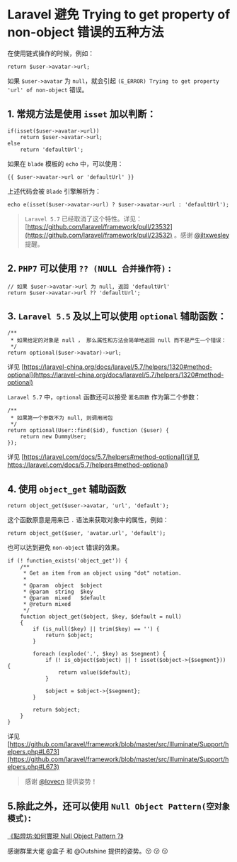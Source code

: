 # Laravel 避免 Trying to get property of non-object 错误的五种方法

在使用链式操作的时候，例如：

```
return $user->avatar->url;
```

如果 `$user->avatar` 为 `null`，就会引起 `(E_ERROR)
Trying to get property 'url' of non-object` 错误。

## 1. 常规方法是使用 `isset` 加以判断：
```
if(isset($user->avatar->url))
    return $user->avatar->url;
else
    return 'defaultUrl';
```

如果在 `blade` 模板的 `echo` 中，可以使用：

```
{{ $user->avatar->url or 'defaultUrl' }}
```

上述代码会被 `Blade` 引擎解析为：

```
echo e(isset($user->avatar->url) ? $user->avatar->url : 'defaultUrl');
```

>  `Laravel 5.7` 已经取消了这个特性。详见：[https://github.com/laravel/framework/pull/23532](https://github.com/laravel/framework/pull/23532) 。感谢 [@jltxwesley](https://laravel-china.org/users/28596) 提醒。

## 2. `PHP7` 可以使用 `?? (NULL 合并操作符)` :
```
// 如果 $user->avatar->url 为 null, 返回 'defaultUrl'
return $user->avatar->url ?? 'defaultUrl';
```

## 3. `Laravel 5.5` 及以上可以使用 `optional` 辅助函数：
```
/**
 * 如果给定的对象是 null ， 那么属性和方法会简单地返回 null 而不是产生一个错误：
 */
return optional($user->avatar)->url;
```

详见 [https://laravel-china.org/docs/laravel/5.7/helpers/1320#method-optional](https://laravel-china.org/docs/laravel/5.7/helpers/1320#method-optional)

`Laravel 5.7` 中，`optional` 函数还可以接受 `匿名函数` 作为第二个参数：
```
/**
 * 如果第一个参数不为 null, 则调用闭包
 */
return optional(User::find($id), function ($user) {
    return new DummyUser;
});
```

详见 [https://laravel.com/docs/5.7/helpers#method-optional](详见 https://laravel.com/docs/5.7/helpers#method-optional)

## 4. 使用 `object_get` 辅助函数
```
return object_get($user->avatar, 'url', 'default');
```

这个函数原意是用来已 `.` 语法来获取对象中的属性，例如：
```
return object_get($user, 'avatar.url', 'default');
```

也可以达到避免 `non-object` 错误的效果。

```
if (! function_exists('object_get')) {
    /**
     * Get an item from an object using "dot" notation.
     *
     * @param  object  $object
     * @param  string  $key
     * @param  mixed   $default
     * @return mixed
     */
    function object_get($object, $key, $default = null)
    {
        if (is_null($key) || trim($key) == '') {
            return $object;
        }

        foreach (explode('.', $key) as $segment) {
            if (! is_object($object) || ! isset($object->{$segment})) {
                return value($default);
            }

            $object = $object->{$segment};
        }

        return $object;
    }
}
```

详见 [https://github.com/laravel/framework/blob/master/src/Illuminate/Support/helpers.php#L673](https://github.com/laravel/framework/blob/master/src/Illuminate/Support/helpers.php#L673)

> 感谢 [@lovecn](https://laravel-china.org/users/87) 提供姿势！

## 5.除此之外，还可以使用 `Null Object Pattern(空对象模式)`:
[《點燈坊:如何實現 Null Object Pattern ?》](https://oomusou.io/design-pattern/nullobject/)

感谢群里大佬 @盒子 和 @Outshine 提供的姿势。:kissing: :kissing: :kissing:

